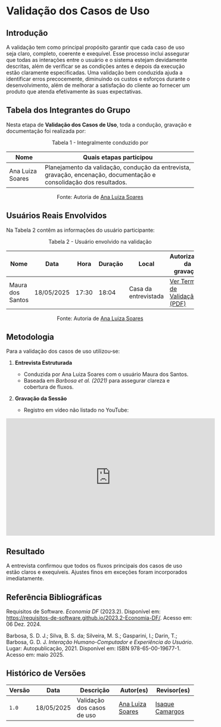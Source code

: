 # Validação dos Casos de Uso

## Introdução

A validação tem como principal propósito garantir que cada caso de uso seja claro, completo, coerente e exequível. Esse processo inclui assegurar que todas as interações entre o usuário e o sistema estejam devidamente descritas, além de verificar se as condições antes e depois da execução estão claramente especificadas. Uma validação bem conduzida ajuda a identificar erros precocemente, diminuindo os custos e esforços durante o desenvolvimento, além de melhorar a satisfação do cliente ao fornecer um produto que atenda efetivamente às suas expectativas.

## Tabela dos Integrantes do Grupo

Nesta etapa de **Validação dos Casos de Uso**, toda a condução, gravação e documentação foi realizada por:

<p align="center">Tabela 1 - Integralmente conduzido por</p>
<div align="center">
    <table>
        <thead>
            <tr>
                <th>Nome</th>
                <th>Quais etapas participou</th>
            </tr>
        </thead>
        <tbody>
            <tr>
                <td>Ana Luiza Soares</td>
                <td>Planejamento da validação, condução da entrevista, gravação, encenação, documentação e consolidação dos resultados.</td>
            </tr>
        </tbody>
    </table>
</div>
<p align="center">Fonte: Autoria de <a href="https://github.com/Ana-Luiza-SC">Ana Luiza Soares</a></p>

## Usuários Reais Envolvidos

Na Tabela 2 contêm as informações do usuário participante:

<p align="center">Tabela 2 - Usuário envolvido na validação</p>
<div align="center">
    <table>
        <thead>
            <tr>
                <th>Nome</th>
                <th>Data</th>
                <th>Hora</th>
                <th>Duração</th>
                <th>Local</th>
                <th>Autorização da gravação</th>
            </tr>
        </thead>
        <tbody>
            <tr>
                <td>Maura dos Santos</td>
                <td>18/05/2025</td>
                <td>17:30</td>
                <td>18:04</td>
                <td>Casa da entrevistada</td>
                <td><a href="https://unbbr-my.sharepoint.com/:b:/g/personal/231011088_aluno_unb_br/Eah0RSHhyZFIiwpWrqBuPmoBX1k0fxe4JahAmLkzITsIDw?e=iEHuTW" target="_blank">Ver Termo de Validação (PDF)</a></td>
            </tr>
        </tbody>
    </table>
</div>
<p align="center">Fonte: Autoria de <a href="https://github.com/Ana-Luiza-SC">Ana Luiza Soares</a></p>

## Metodologia

Para a validação dos casos de uso utilizou‑se:

1. **Entrevista Estruturada**  
   - Conduzida por Ana Luiza Soares com o usuário Maura dos Santos.  
   - Baseada em *Barbosa et al. (2021)* para assegurar clareza e cobertura de fluxos.

2. **Gravação da Sessão**  
   - Registro em vídeo não listado no YouTube:


<iframe width="560" height="315" src="https://youtu.be/xSrur9kLz8I?si=IrjJ2QIG60HDMR_f" frameborder="0" allowfullscreen></iframe>

## Resultado

A entrevista confirmou que todos os fluxos principais dos casos de uso estão claros e exequíveis. Ajustes finos em exceções foram incorporados imediatamente.

## Referência Bibliográficas

Requisitos de Software. *Economia DF* (2023.2). Disponível em: https://requisitos-de-software.github.io/2023.2-Economia-DF/. Acesso em: 06 Dez. 2024.

Barbosa, S. D. J.; Silva, B. S. da; Silveira, M. S.; Gasparini, I.; Darin, T.; Barbosa, G. D. J. *Interação Humano-Computador e Experiência do Usuário*. Lugar: Autopublicação, 2021. Disponível em: ISBN 978-65-00-19677-1. Acesso em: maio 2025.

## Histórico de Versões

| Versão | Data       | Descrição                                 | Autor(es)                         | Revisor(es)          |
|--------|------------|-------------------------------------------|-----------------------------------|----------------------|
| `1.0`  | 18/05/2025 | Validação dos casos de uso        | [Ana Luiza Soares](https://github.com/Ana-Luiza-SC)                   |  [Isaque Camargos](https://github.com/isaqzin)                 |
